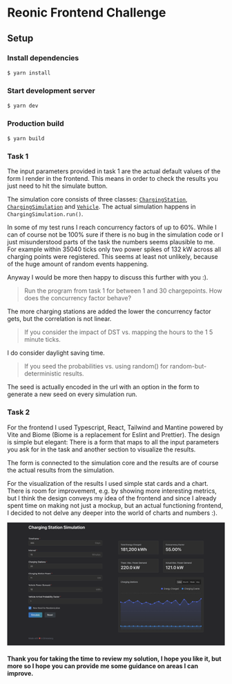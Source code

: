 # Reonic Frontend Challenge

## Setup

### Install dependencies

```bash
$ yarn install
```

### Start development server

```bash
$ yarn dev
```

### Production build

```bash
$ yarn build
```

### Task 1

The input parameters provided in task 1 are the actual default values of the form I render in the frontend. This means in order to check the results you just need to hit the simulate button.

The simulation core consists of three classes: [`ChargingStation`](https://github.com/chillyistkult/reonic_takehome/blob/master/src/lib/ChargingStation.ts), [`ChargingSimulation`](https://github.com/chillyistkult/reonic_takehome/blob/master/src/lib/ChargingSimulation.ts) and [`Vehicle`](https://github.com/chillyistkult/reonic_takehome/blob/master/src/lib/Vehicle.ts). The actual simulation happens in `ChargingSimulation.run()`.

In some of my test runs I reach concurrency factors of up to 60%. While I can of course not be 100% sure if there is no bug in the simulation code or I just misunderstood parts of the task the numbers seems plausible to me. For example within 35040 ticks only two power spikes of 132 kW across all charging points were registered. This seems at least not unlikely, because of the huge amount of random events happening.

Anyway I would be more then happy to discuss this further with you :).

> Run the program from task 1 for between 1 and 30 chargepoints. How does the
concurrency factor behave?

The more charging stations are added the lower the concurrency factor gets, but the correlation is not linear.

> If you consider the impact of DST vs. mapping the hours to the 1
5 minute ticks.

I do consider daylight saving time.

> If you seed the probabilities vs. using random() for random-but-deterministic
results.

The seed is actually encoded in the url with an option in the form to generate a new seed on every simulation run.

### Task 2

For the frontend I used Typescript, React, Tailwind and Mantine powered by Vite and Biome (Biome is a replacement for Eslint and Prettier). The design is simple but elegant: There is a form that maps to all the input parameters you ask for in the task and another section to visualize the results.

The form is connected to the simulation core and the results are of course the actual results from the simulation.  

For the visualization of the results I used simple stat cards and a chart. There is room for improvement, e.g. by showing more interesting metrics, but I think the design conveys my idea of the frontend and since I already spent time on making not just a mockup, but an actual functioning frontend, I decided to not delve any deeper into the world of charts and numbers :).

![Screenshot](screenshot.png)

#### Thank you for taking the time to review my solution, I hope you like it, but more so I hope you can provide me some guidance on areas I can improve.


